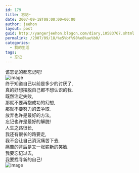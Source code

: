 ```yaml
---
id: 179
title: 忘记~
date: 2007-09-18T08:00:00+00:00
author: jeehon
layout: post
guid: http://yangerjeehon.blogcn.com/diary,10583767.shtml
permalink: /2007/09/18/%e5%bf%98%e8%ae%b0/
categories:
  - 我的生活
tags:
  - 忘记
---
```

该忘记的都忘记吧!  
<img src="http://www.sjquan.com/img/bbde1fe8/1a988e79307872b3ae764.jpg" alt="image" border="0" />  
终于知道自己以前是多少的讨厌了,  
真的好想摆脱自己都不想认识的我.  
既然注定失败,  
那就不要再抱成功的幻想,  
那就不要努力的去争取.  
放弃也许是最好的方法,  
忘记也许是最好的解脱!  
人生之路很长,  
我还有很长的路要走,  
我不会让自己消沉痛苦下去,  
痛苦的背后是又一张崭新的笑脸.  
我要忘记过去,  
我要找寻新的自己!  
<img src="http://images.blogcn.com/2007/4/1/6/yanrong2005,20070401104635.jpg" alt="image" border="0" />